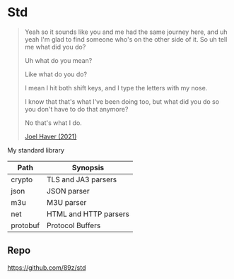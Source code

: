# Std

> Yeah so it sounds like you and me had the same journey here, and uh yeah I'm
> glad to find someone who's on the other side of it. So uh tell me what did you
> do?
>
> Uh what do you mean?
>
> Like what do you do?
>
> I mean I hit both shift keys, and I type the letters with my nose.
>
> I know that that's what I've been doing too, but what did you do so you don't
> have to do that anymore?
>
> No that's what I do.
>
> [Joel Haver (2021)](//youtube.com/watch?v=hnUpTyKSjag)

My standard library

Path     | Synopsis
---------|--------------------
crypto   | TLS and JA3 parsers
json     | JSON parser
m3u      | M3U parser
net      | HTML and HTTP parsers
protobuf | Protocol Buffers

## Repo

https://github.com/89z/std

